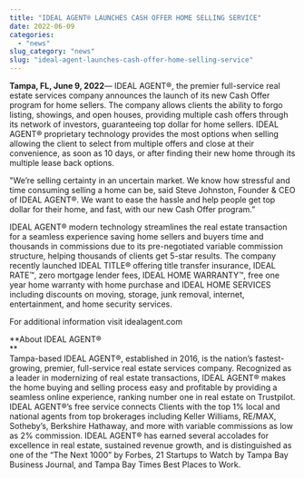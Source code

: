 ```yaml
---
title: "IDEAL AGENT® LAUNCHES CASH OFFER HOME SELLING SERVICE"
date: 2022-06-09
categories: 
  - "news"
slug_category: "news"
slug: "ideal-agent-launches-cash-offer-home-selling-service"
---
```


**Tampa, FL, June 9, 2022**— IDEAL AGENT®, the premier full-service real estate services company announces the launch of its new Cash Offer program for home sellers. The company allows clients the ability to forgo listing, showings, and open houses, providing multiple cash offers through its network of investors, guaranteeing top dollar for home sellers. IDEAL AGENT® proprietary technology provides the most options when selling allowing the client to select from multiple offers and close at their convenience, as soon as 10 days, or after finding their new home through its multiple lease back options.

"We’re selling certainty in an uncertain market. We know how stressful and time consuming selling a home can be, said Steve Johnston, Founder & CEO of IDEAL AGENT®. We want to ease the hassle and help people get top dollar for their home, and fast, with our new Cash Offer program.”

IDEAL AGENT® modern technology streamlines the real estate transaction for a seamless experience saving home sellers and buyers time and thousands in commissions due to its pre-negotiated variable commission structure, helping thousands of clients get 5-star results. The company recently launched IDEAL TITLE® offering title transfer insurance, IDEAL RATE™, zero mortgage lender fees, IDEAL HOME WARRANTY™, free one year home warranty with home purchase and IDEAL HOME SERVICES including discounts on moving, storage, junk removal, internet, entertainment, and home security services.  
  
For additional information visit idealagent.com

**About IDEAL AGENT®  
**  
Tampa-based IDEAL AGENT®, established in 2016, is the nation’s fastest-growing, premier, full-service real estate services company. Recognized as a leader in modernizing of real estate transactions, IDEAL AGENT® makes the home buying and selling process easy and profitable by providing a seamless online experience, ranking number one in real estate on Trustpilot. IDEAL AGENT®’s free service connects Clients with the top 1% local and national agents from top brokerages including Keller Williams, RE/MAX, Sotheby’s, Berkshire Hathaway, and more with variable commissions as low as 2% commission. IDEAL AGENT® has earned several accolades for excellence in real estate, sustained revenue growth, and is distinguished as one of the “The Next 1000” by Forbes, 21 Startups to Watch by Tampa Bay Business Journal, and Tampa Bay Times Best Places to Work.

###
